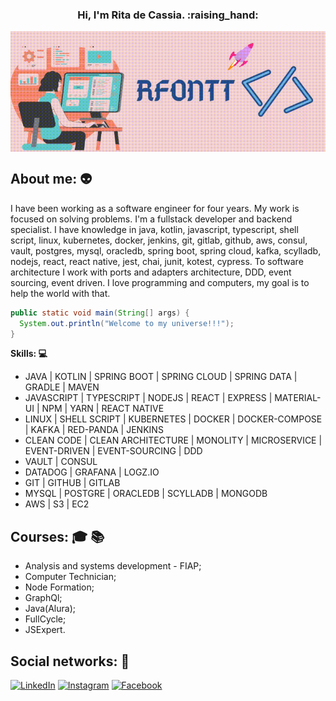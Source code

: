 <h3 align="center"> Hi, I'm Rita de Cassia. :raising_hand: </h3>

<img align="center" src="./logo-profile.gif" alt="img-profile"/>

## About me: :alien:
 
I have been working as a software engineer for four years. My work is focused on solving problems. I'm a fullstack developer and backend specialist. I have knowledge in java, kotlin, javascript, typescript, shell script, linux, kubernetes, docker, jenkins, git, gitlab, github, aws, consul, vault, postgres, mysql, oracledb, spring boot, spring cloud, kafka, scylladb, nodejs, react, react native, jest, chai, junit, kotest, cypress. To software architecture I work with ports and adapters architecture, DDD, event sourcing, event driven. I love programming and computers, my goal is to help the world with that.

```java
public static void main(String[] args) {
  System.out.println("Welcome to my universe!!!");
}
```

**Skills: :computer:**

- JAVA | KOTLIN | SPRING BOOT | SPRING CLOUD | SPRING DATA | GRADLE | MAVEN <br />
- JAVASCRIPT | TYPESCRIPT | NODEJS | REACT | EXPRESS | MATERIAL-UI | NPM | YARN | REACT NATIVE <br />
- LINUX | SHELL SCRIPT | KUBERNETES | DOCKER | DOCKER-COMPOSE | KAFKA | RED-PANDA | JENKINS <br />
- CLEAN CODE | CLEAN ARCHITECTURE | MONOLITY | MICROSERVICE | EVENT-DRIVEN | EVENT-SOURCING | DDD <br />
- VAULT | CONSUL
- DATADOG | GRAFANA | LOGZ.IO <br />
- GIT | GITHUB | GITLAB <br />
- MYSQL | POSTGRE | ORACLEDB | SCYLLADB | MONGODB <br />
- AWS | S3 | EC2

## Courses: :mortar_board: :books:

- Analysis and systems development - FIAP;
- Computer Technician;
- Node Formation;
- GraphQl;
- Java(Alura);
- FullCycle;
- JSExpert.

## Social networks: :busts_in_silhouette:

<a href="https://www.linkedin.com/in/rita-de-cassia-fontenele-oliveira-5333751a3/" target="_blank"><img src="https://img.shields.io/badge/LinkedIn-%230077B5.svg?&style=flat-square&logo=linkedin&logoColor=white" alt="LinkedIn"></a>
<a href="https://www.instagram.com/rfontt/" target="_blank"><img src="https://img.shields.io/badge/Instagram-%23E4405F.svg?&style=flat-square&logo=instagram&logoColor=white" alt="Instagram"></a>
<a href="https://m.facebook.com/ritadecassia.oliveira.3133719?ref=bookmarks" target="_blank"><img src="https://img.shields.io/badge/Facebook-%231877F2.svg?&style=flat-square&logo=facebook&logoColor=white" alt="Facebook"></a>
